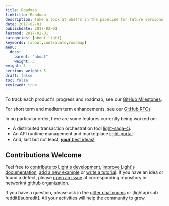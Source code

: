 ```yaml
---
title: Roadmap
linktitle: Roadmap
description: Take a look at what's in the pipeline for future versions of the Light platform.
date: 2017-02-01
publishdate: 2017-02-01
lastmod: 2017-02-01
categories: [about light]
keywords: [about,contribute,roadmap]
menu:
  docs:
    parent: "about"
    weight: 5
weight: 5
sections_weight: 5
draft: false
toc: false
reviewed: true
---
```


To track each product's progress and roadmap, see our [GitHub Milestones][milestone].

For short term and medium term enhancements, see our [GitHub RFCs][light-rfcs]

In no particular order, here are some features currently being worked on:

* A distributed transaction orchestration tool [light-saga-4j][].
* An API runtime management and marketplace [light-portal][].
* And, last but not least, [***your*** best ideas!][]

## Contributions Welcome

Feel free to [contribute to Light's development][devcontribute], [improve Light's documentation][doccontribute], [add a new example][exacontribute] or [write a tutorial][tutcontribute]. If you have an idea or found a defect, please [open an issue][issue] at corresponding repository in [networknt github organization][github].

If you have a question, please ask in the [gitter chat rooms][gitter] or [lightapi sub reddit][subredit]. All your activities will help the community to grow. 


[light-saga-4j]: https://github.com/networknt/light-saga-4j
[light-portal]: https://github.com/networknt/light-portal
[devcontribute]: /contribute/development/
[doccontribute]: /contribute/documentation/
[tutcontribute]: /contribute/tutorial/
[exacontribute]: /contribute/example/
[gitter]: /contribute/gitter/
[issue]: /contribute/issue/
[milestone]: /milestone/
[github]: https://github.com/networknt
[***your*** best ideas!]: /contribute/
[light-rfcs]: https://github.com/networknt/light-rfcs
[subreddit]: https://www.reddit.com/r/lightapi/